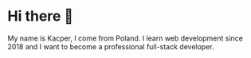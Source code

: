 # Hi there 👋
My name is Kacper, I come from Poland. I learn web development since 2018 and I want to become a professional full-stack developer.
